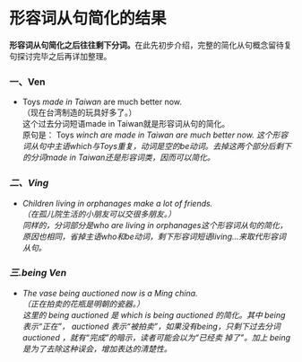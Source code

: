 # 形容词从句简化的结果

<b>**形容词从句**简化之后往往**剩下分词**。</b>在此先初步介绍，完整的简化从句概念留待复句探讨完毕之后再详加整理。  

### 一、Ven 

 
- Toys <em>made in Taiwan</em> are much better now.  
（现在台湾制造的玩具好多了。）  
这个过去分词短语made in Taiwan就是形容词从句的简化。   
原句是：
Toys <em>winch are made in Taiwan</u> are much better now.
这个形容词从句中主语which与Toys重复，动词是空的be动词。去掉这两个部分后剩下的分词made in Taiwan还是形容词类，因而可以简化。  


### 二、Ving

  
- Children <em>living in orphanages</em> make a lot of friends.  
（在孤儿院生活的小朋友可以交很多朋友。）  
同样的，分词部分是who are living in orphanages这个形容词从句的简化，原因也相同，省掉主语who和be动词，剩下形容词短语living...来取代形容词从句。  


### 三.being Ven

  
- The vase <em>being auctioned</em> now is a Ming china.  
（正在拍卖的花瓶是明朝的瓷器。）  
这里的 being auctioned 是 which is being auctioned 的简化。其中 being 表示“正在”， auctioned 表示“被拍卖”，如果没有being，只剩下过去分词 auctioned ，就有“完成”的暗示，读者可能会以为“已经卖
掉了”。加上 being 是为了去除这种误会，增加表达的清楚性。